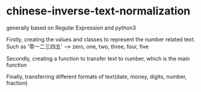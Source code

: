 # chinese-inverse-text-normalization
generally based on Regular Expression and python3

Firstly, creating the values and classes to represent the number related text.
Such as '零一二三四五' --> zero, one, two, three, four, five

Secondly, creating a function to transfer text to number, which is the main function

Finally, transferring different formats of text(date, money, digits, number, fraction)

